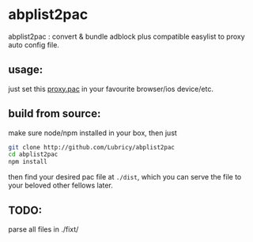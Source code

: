 abplist2pac
===========

abplist2pac : convert & bundle adblock plus compatible easylist to proxy auto config file.

usage:
------

just set this [proxy.pac](./dist/proxy.pac.js) in your favourite browser/ios device/etc.

build from source:
------------------

make sure node/npm installed in your box,
then just
```bash
git clone http://github.com/Lubricy/abplist2pac
cd abplist2pac
npm install
```
then find your desired pac file at `./dist`, which you can serve the file to your beloved other fellows later.

TODO:
-----

parse all files in ./fixt/
